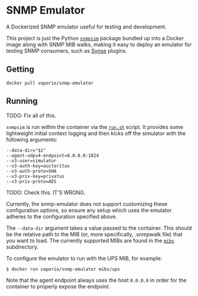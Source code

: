 # SNMP Emulator

A Dockerized SNMP emulator useful for testing and development.

This project is just the Python [`snmpsim`](https://github.com/etingof/snmpsim) package bundled up into a
Docker image along with SNMP MIB walks, making it easy to deploy an emulator for
testing SNMP consumers, such as [Synse](https://synse.readthedocs.io/en/latest/) plugins.

## Getting

```
docker pull vaporio/snmp-emulator
```

## Running

TODO: Fix all of this.

`snmpsim` is run within the container via the [`run.sh`](run.sh) script. It provides some lightweight
initial context logging and then kicks off the simulator with the following arguments:

```
--data-dir="$1"
--agent-udpv4-endpoint=0.0.0.0:1024
--v3-user=simulator
--v3-auth-key=auctoritas
--v3-auth-proto=SHA
--v3-priv-key=privatus
--v3-priv-proto=AES
```

TODO: Check this. IT'S WRONG.

Currently, the snmp-emulator does not support customizing these configuration options, so ensure any
setup which uses the emulator adheres to the configuration specified above.

The `--data-dir` argument takes a value passed to the container. This should be the relative path to the
MIB (or, more specifically, .snmpwalk file) that you want to load. The currently supported MIBs are found
in the [`mibs`](mibs) subdirectory.

To configure the emulator to run with the UPS MIB, for example:

```
$ docker run vaporio/snmp-emulator mibs/ups
```

Note that the agent endpoint always uses the host `0.0.0.0` in order for the container
to properly expose the endpoint.
